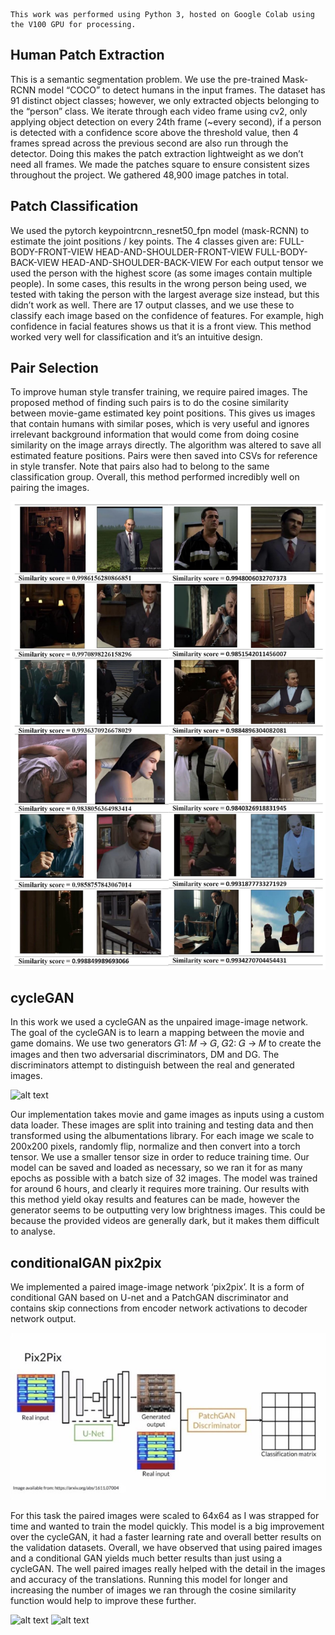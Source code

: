 ~~~
This work was performed using Python 3, hosted on Google Colab using the V100 GPU for processing.
~~~

## Human Patch Extraction
This is a semantic segmentation problem. We use the
pre-trained Mask-RCNN model “COCO” to detect
humans in the input frames. The dataset has 91 distinct
object classes; however, we only extracted objects
belonging to the “person” class. We iterate through
each video frame using cv2, only applying object
detection on every 24th frame (~every second), if a
person is detected with a confidence score above the
threshold value, then 4 frames spread across the
previous second are also run through the detector.
Doing this makes the patch extraction lightweight as we
don’t need all frames. We made the patches square to
ensure consistent sizes throughout the project. We
gathered 48,900 image patches in total.

## Patch Classification
We used the pytorch
keypointrcnn_resnet50_fpn model (mask-RCNN) to
estimate the joint positions / key points. The 4 classes
given are:
FULL-BODY-FRONT-VIEW
HEAD-AND-SHOULDER-FRONT-VIEW
FULL-BODY-BACK-VIEW
HEAD-AND-SHOULDER-BACK-VIEW
For each output tensor we used the person with the
highest score (as some images contain multiple people).
In some cases, this results in the wrong person being
used, we tested with taking the person with the largest
average size instead, but this didn’t work as well. There
are 17 output classes, and we use these to classify each
image based on the confidence of features. For
example, high confidence in facial features shows us
that it is a front view. This method worked very well for
classification and it’s an intuitive design.

## Pair Selection
To improve human style transfer training, we require
paired images. The proposed method of finding such
pairs is to do the cosine similarity between movie-game
estimated key point positions. 
This gives us images that contain
humans with similar poses, which is very useful and
ignores irrelevant background information that would
come from doing cosine similarity on the image arrays
directly. The algorithm was altered to save all
estimated feature positions. Pairs were then saved into
CSVs for reference in style transfer. Note that pairs also had
to belong to the same classification group. Overall,
this method performed incredibly well on pairing the
images.

![alt text](images/similarities.jpg "Example Pairs")

## cycleGAN
In this work we used a cycleGAN as the unpaired
image-image network. The goal of the cycleGAN is to
learn a mapping between the movie and game domains.
We use two generators 𝐺1: 𝑀 → 𝐺, 𝐺2: 𝐺 → 𝑀 to create
the images and then two adversarial discriminators, DM
and DG. The discriminators attempt to distinguish
between the real and generated images.

![alt text](images/cycle_gam.jpg "cycleGAN")

Our implementation takes movie and game images as
inputs using a custom data loader. These images are
split into training and testing data and then transformed
using the albumentations library. For each image we
scale to 200x200 pixels, randomly flip, normalize and
then convert into a torch tensor. We use a smaller tensor
size in order to reduce training time. Our model can be
saved and loaded as necessary, so we ran it for as many
epochs as possible with a batch size of 32 images.
The model was trained for around 6 hours, and clearly it
requires more training. Our results with this method yield okay results and
features can be made, however the generator seems to
be outputting very low brightness images. This could be
because the provided videos are generally dark, but it
makes them difficult to analyse.

## conditionalGAN pix2pix 
We implemented a paired image-image
network ‘pix2pix’. It is a form of conditional GAN
based on U-net and a PatchGAN discriminator and
contains skip connections from encoder network
activations to decoder network output. 

![alt text](images/conditional_gan.jpg "conditionalGAN")

For this task the paired images were scaled to
64x64 as I was strapped for time and wanted to train the
model quickly. This model is a big improvement over
the cycleGAN, it had a faster learning rate and overall
better results on the validation datasets.
Overall, we have observed that using paired images and
a conditional GAN yields much better results than just
using a cycleGAN. The well paired images really
helped with the detail in the images and accuracy of the
translations. Running this model for longer and
increasing the number of images we ran through the
cosine similarity function would help to improve these
further.

![alt text](images/game_to_movie2.jpg)
![alt text](images/movie_to_game2.jpg)







